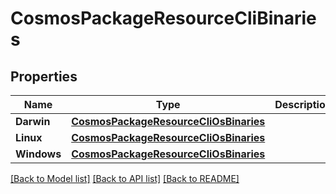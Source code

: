 # CosmosPackageResourceCliBinaries

## Properties

Name | Type | Description | Notes
------------ | ------------- | ------------- | -------------
**Darwin** | [**CosmosPackageResourceCliOsBinaries**](CosmosPackageResourceCliOsBinaries.md) |  | [optional] 
**Linux** | [**CosmosPackageResourceCliOsBinaries**](CosmosPackageResourceCliOsBinaries.md) |  | [optional] 
**Windows** | [**CosmosPackageResourceCliOsBinaries**](CosmosPackageResourceCliOsBinaries.md) |  | [optional] 

[[Back to Model list]](../README.md#documentation-for-models) [[Back to API list]](../README.md#documentation-for-api-endpoints) [[Back to README]](../README.md)


